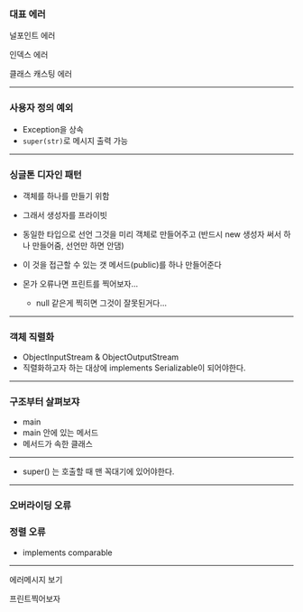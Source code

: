 ### 대표 에러

널포인트 에러

인덱스 에러

클래스 캐스팅 에러

----------------------------------------

### 사용자 정의 예외

- Exception을 상속
- `super(str)`로 메시지 출력 가능

---------------------------------

### 싱글톤 디자인 패턴

- 객체를 하나를 만들기 위함
- 그래서 생성자를 프라이빗
- 동일한 타입으로 선언 그것을 미리 객체로 만들어주고 (반드시 new 생성자 써서 하나 만들어줌, 선언만 하면 안댐)
- 이 것을 접근할 수 있는 갯 메서드(public)를 하나 만들어준다

- 몬가 오류나면 프린트를 찍어보자...
  - null 같은게 찍히면 그것이 잘못된거다...

----------------------

### 객체 직렬화

- ObjectInputStream & ObjectOutputStream
- 직렬화하고자 하는 대상에 implements Serializable이 되어야한다.

-------------------------

### 구조부터 살펴보쟈

- main
- main 안에 있는 메서드
- 메서드가 속한 클래스

----------------------------

- super() 는 호출할 때 맨 꼭대기에 있어야한다.

------------------------------------

### 오버라이딩 오류

### 정렬 오류

- implements comparable 



-----------------------

에러메시지 보기

프린트찍어보자